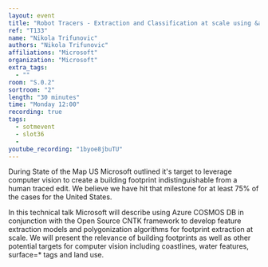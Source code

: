 ```yaml
---
layout: event
title: "Robot Tracers - Extraction and Classification at scale using &amp; CNTK"
ref: "T133"
name: "Nikola Trifunovic"
authors: "Nikola Trifunovic"
affiliations: "Microsoft"
organization: "Microsoft"
extra_tags:
  - ""
room: "S.0.2"
sortroom: "2"
length: "30 minutes"
time: "Monday 12:00"
recording: true
tags:
  - sotmevent
  - slot36
  - 
youtube_recording: "1byoe8jbuTU"
---
```

During State of the Map US Microsoft outlined it&#39;s target to leverage computer vision to create a building footprint indistinguishable from a human traced edit. We believe we have hit that milestone for at least 75% of the cases for the United States. 

In this technical talk Microsoft will describe using Azure COSMOS DB in conjunction with the Open Source CNTK framework to develop feature extraction models and polygonization algorithms for footprint extraction at scale.  We will present the relevance of building footprints as well as other potential targets for computer vision including coastlines, water features, surface=* tags and land use.
